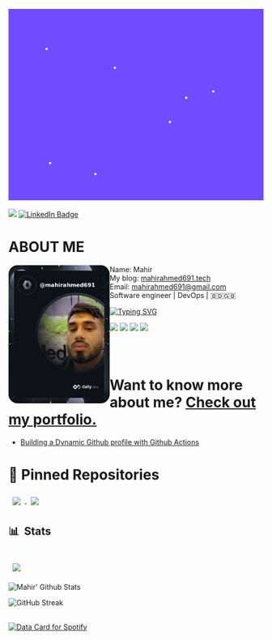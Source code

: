 [![Mahir's GitHub Banner](hello.gif)](https://mahirahmed691.tech)

![](https://komarev.com/ghpvc/?username=mahirahemd691&label=PROFILE+VIEWS)
[![LinkedIn Badge](https://img.shields.io/badge/LinkedIn-Profile-informational?style=flat&logo=linkedin&logoColor=white&color=0D76A8)](https://www.linkedin.com/in/mahir-ahmed-84a346149/)

# ABOUT ME

<!-- markdownlint-disable MD033 -->
<a href="https://app.daily.dev/mahirahmed691"><img src="https://github.com/mahirahmed691/mahirahmed691/blob/main/devcard.png" width="200" align="left" alt="Mahir's Dev Card"/></a>
<!-- markdownlint-enable MD033 -->

- Name: Mahir
- My blog: [mahirahmed691.tech](https://mahirahmed691.tech/blog-list)
- Email: [mahirahmed691@gmail.com](mailto:mahirahmed691@gmail.com)
- Software engineer | DevOps | 🇧🇩🇬🇧


[![Typing SVG](https://readme-typing-svg.herokuapp.com?font=comfortaa&color=%23F77B93&size=25&height=40&lines=Nice+to+meet+you!;I'm+a+DevOps+Engineer;Tech+and+Travel+Blogger;and+a+homemade+chef%3F)](https://git.io/typing-svg)

![](https://img.shields.io/badge/Terraform-informational?style=flat&logo=terraform&logoColor=white&color=7E48BE)
![](https://img.shields.io/badge/Docker-informational?style=flat&logo=docker&logoColor=white&color=2F99ED)
![](https://img.shields.io/badge/Kubernetes-informational?style=flat&logo=kubernetesr&logoColor=white&color=3971E5)
![](https://img.shields.io/badge/GCP-informational?style=flat&logo=gcp&logoColor=white&color=EB493D)


<br>  
<br> 

# Want to know more about me? [Check out my portfolio.](https://mahirahmed691.tech/)

<!-- BLOG-POST-LIST:START -->
- [Building a Dynamic Github profile with Github Actions](https://mahirahmed691.tech/exploring-essential-devops-tools-a-comprehensive-guide)

<!-- BLOG-POST-LIST:END -->

# 📌 Pinned Repositories

<a href="https://github.com/mahirahmed691/holidai">
  <img align="center" style="margin:0.5rem" src="https://github-readme-stats.vercel.app/api/pin/?username=mahirahmed691&repo=holidai&bg_color=0d1116&title_color=6F4BFF&text_color=a4aacb&icon_color=007ec6" />
</a>

<a href="https://github.com/mahirahmed691/puppet">
  <img align="center" style="margin:0.5rem" src="https://github-readme-stats.vercel.app/api/pin/?username=mahirahmed691&repo=puppet&bg_color=0d1116&title_color=6F4BFF&text_color=a4aacb&icon_color=007ec6" />
</a>

## 📊 &nbsp;Stats

<br>

<a href="https://github.com/mahirahmed691">
  <img align="center" style="margin:0.5rem" src="https://github-readme-stats.vercel.app/api/top-langs/?username=mahirahmed691&hide=html,css&bg_color=0d1116&title_color=6F4BFF&text_color=a4aacb&icon_color=007ec6" />
</a>

![Mahir' Github Stats](https://github-readme-stats.vercel.app/api?username=mahirahmed691&hide=contribs,prs&show_icons=true&bg_color=0d1116&title_color=ce09ec&text_color=a4aacb&icon_color=007ec6)

![GitHub Streak](https://github-readme-streak-stats.herokuapp.com/?user=Mahirahmed691&theme=dark&count_private=true&bg_color=0d1116&title_color=ce09ec&text_color=a4aacb&icon_color=007ec6)

<br>

<a href="https://data-card-for-spotify.herokuapp.com/card?user_id=mahir-93">
  <img src="https://data-card-for-spotify.herokuapp.com/api/card?user_id=mahir-93" alt="Data Card for Spotify">
</a>



